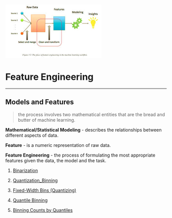 ![png](image/feature_engineering.png)

# Feature Engineering
---


## Models and Features

> the process involves two mathematical entities that are the bread and butter of machine learning.

**Mathematical/Statistical Modeling** - describes the relationships between different aspects of data.

**Feature** - is a numeric representation of raw data.

**Feature Engineering** - the process of formulating the most appropriate features given the data, the model and the task.



1. [Binarization](https://github.com/CFerraren/Feature-Engineering-for-Machine-Learning/blob/master/2-1_Binarization.ipynb)

2. [Quantization_Binning](https://github.com/CFerraren/Feature-Engineering-for-Machine-Learning/blob/master/2-2_Quantization_Binning.ipynb)

3. [Fixed-Width Bins (Quantizing)](https://github.com/CFerraren/Feature-Engineering-for-Machine-Learning/blob/master/2-3_Fixed-Width%20Bins%20(Quantizing).ipynb)

4. [Quantile Binning](https://github.com/CFerraren/Feature-Engineering-for-Machine-Learning/blob/master/2-4_Quantile%20Binning.ipynb)

5. [Binning Counts by Quantiles](https://github.com/CFerraren/Feature-Engineering-for-Machine-Learning/blob/master/2-5_Binning%20Counts%20by%20Quantiles.ipynb)